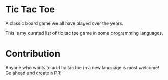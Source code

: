 # Tic Tac Toe

A classic board game we all have played over the years.

This is my curated list of tic tac toe game in some programming languages.


# Contribution
Anyone who wants to add tic tac toe in a new language
is most welcome!
Go ahead and create a PR!
